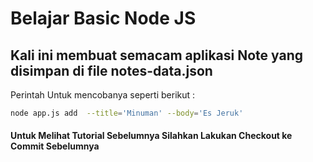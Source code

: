 # Belajar Basic Node JS


## Kali ini membuat semacam aplikasi Note yang disimpan di file notes-data.json

Perintah Untuk mencobanya seperti berikut :

```bash
node app.js add  --title='Minuman' --body='Es Jeruk'
```

#### Untuk Melihat Tutorial Sebelumnya Silahkan Lakukan Checkout ke Commit Sebelumnya


